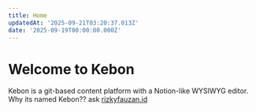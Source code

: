 ```yaml
---
title: Home
updatedAt: '2025-09-21T03:20:37.013Z'
date: '2025-09-19T00:00:00.000Z'
---
```

# Welcome to Kebon

Kebon is a git-based content platform with a Notion-like WYSIWYG editor.\
Why its named Kebon?? ask [rizkyfauzan.id](http://rizkyfauzan.id) 
